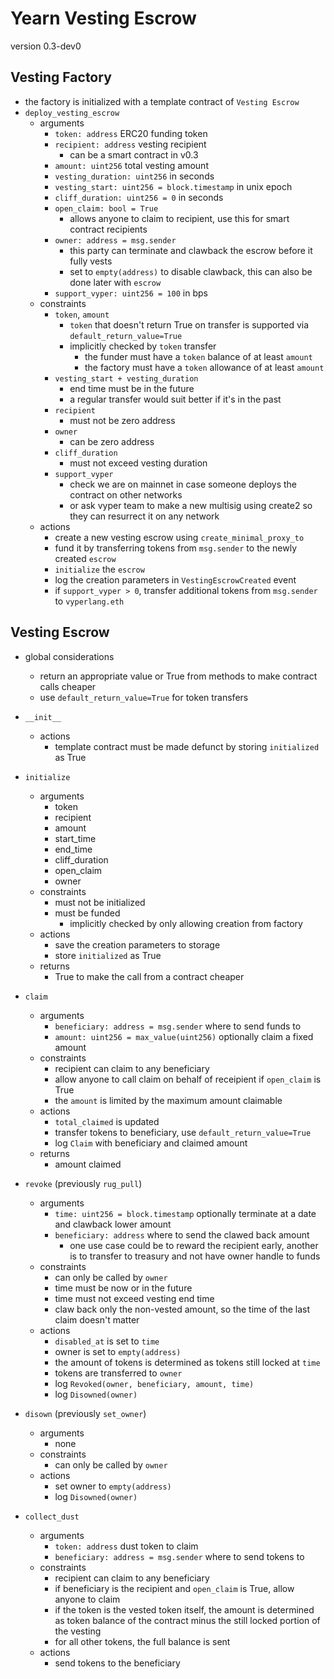 # Yearn Vesting Escrow

version 0.3-dev0

## Vesting Factory

- the factory is initialized with a template contract of `Vesting Escrow`
- `deploy_vesting_escrow`
    - arguments
        - `token: address` ERC20 funding token
        - `recipient: address` vesting recipient
            - can be a smart contract in v0.3
        - `amount: uint256` total vesting amount
        - `vesting_duration: uint256` in seconds
        - `vesting_start: uint256 = block.timestamp` in unix epoch
        - `cliff_duration: uint256 = 0` in seconds
        - `open_claim: bool = True`
            - allows anyone to claim to recipient, use this for smart contract recipients
        - `owner: address = msg.sender`
            - this party can terminate and clawback the escrow before it fully vests
            - set to `empty(address)` to disable clawback, this can also be done later with `escrow`
        - `support_vyper: uint256 = 100` in bps
    - constraints
        - `token`, `amount`
            - `token` that doesn't return True on transfer is supported via `default_return_value=True`
            - implicitly checked by `token` transfer
                - the funder must have a `token` balance of at least `amount`
                - the factory must have a `token` allowance of at least `amount`
        - `vesting_start + vesting_duration`
            - end time must be in the future
            - a regular transfer would suit better if it's in the past
        - `recipient`
            - must not be zero address
        - `owner`
            - can be zero address
        - `cliff_duration`
            - must not exceed vesting duration
        - `support_vyper`
            - check we are on mainnet in case someone deploys the contract on other networks
            - or ask vyper team to make a new multisig using create2 so they can resurrect it on any network
    - actions
        - create a new vesting escrow using `create_minimal_proxy_to`
        - fund it by transferring tokens from `msg.sender` to the newly created `escrow`
        - `initialize` the `escrow`
        - log the creation parameters in `VestingEscrowCreated` event
        - if `support_vyper > 0`, transfer additional tokens from `msg.sender` to `vyperlang.eth`


## Vesting Escrow

- global considerations
    - return an appropriate value or True from methods to make contract calls cheaper
    - use `default_return_value=True` for token transfers

- `__init__`
    - actions
        - template contract must be made defunct by storing `initialized` as True
- `initialize`
    - arguments
        - token
        - recipient
        - amount
        - start_time
        - end_time
        - cliff_duration
        - open_claim
        - owner
    - constraints
        - must not be initialized
        - must be funded
            - implicitly checked by only allowing creation from factory
    - actions
        - save the creation parameters to storage
        - store `initialized` as True
    - returns
        - True to make the call from a contract cheaper
- `claim`
    - arguments
        - `beneficiary: address = msg.sender` where to send funds to
        - `amount: uint256 = max_value(uint256)` optionally claim a fixed amount
    - constraints
        - recipient can claim to any beneficiary
        - allow anyone to call claim on behalf of receipient if `open_claim` is True
        - the `amount` is limited by the maximum amount claimable
    - actions
        - `total_claimed` is updated
        - transfer tokens to beneficiary, use `default_return_value=True`
        - log `Claim` with beneficiary and claimed amount
    - returns
        - amount claimed
- `revoke` (previously `rug_pull`)
    - arguments
        - `time: uint256 = block.timestamp` optionally terminate at a date and clawback lower amount
        - `beneficiary: address` where to send the clawed back amount
            - one use case could be to reward the recipient early, another is to transfer to treasury and not have owner handle to funds
    - constraints
        - can only be called by `owner`
        - time must be now or in the future
        - time must not exceed vesting end time
        - claw back only the non-vested amount, so the time of the last claim doesn't matter
    - actions
        - `disabled_at` is set to `time`
        - owner is set to `empty(address)`
        - the amount of tokens is determined as tokens still locked at `time`
        - tokens are transferred to `owner`
        - log `Revoked(owner, beneficiary, amount, time)`
        - log `Disowned(owner)`
- `disown` (previously `set_owner`)
    - arguments
        - none
    - constraints
        - can only be called by `owner`
    - actions
        - set owner to `empty(address)`
        - log `Disowned(owner)`
- `collect_dust`
    - arguments
        - `token: address` dust token to claim
        - `beneficiary: address = msg.sender` where to send tokens to
    - constraints
        - recipient can claim to any beneficiary
        - if beneficiary is the recipient and `open_claim` is True, allow anyone to claim
        - if the token is the vested token itself, the amount is determined as token balance of the contract minus the still locked portion of the vesting
        - for all other tokens, the full balance is sent
    - actions
        - send tokens to the beneficiary
